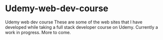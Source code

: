 # Udemy-web-dev-course
Udemy web dev course
These are some of the web sites that I have developed while taking a full stack developer course on Udemy.
Currently a work in progress. More to come.
